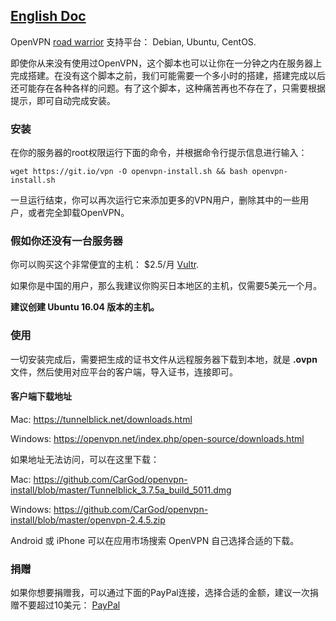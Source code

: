 ## [English Doc](https://github.com/CarGod/openvpn-install/blob/master/README.md)

OpenVPN [road warrior](http://en.wikipedia.org/wiki/Road_warrior_%28computing%29) 支持平台： Debian, Ubuntu, CentOS.

即使你从来没有使用过OpenVPN，这个脚本也可以让你在一分钟之内在服务器上完成搭建。在没有这个脚本之前，我们可能需要一个多小时的搭建，搭建完成以后还可能存在各种各样的问题。有了这个脚本，这种痛苦再也不存在了，只需要根据提示，即可自动完成安装。

### 安装
在你的服务器的root权限运行下面的命令，并根据命令行提示信息进行输入：

`wget https://git.io/vpn -O openvpn-install.sh && bash openvpn-install.sh`

一旦运行结束，你可以再次运行它来添加更多的VPN用户，删除其中的一些用户，或者完全卸载OpenVPN。

### 假如你还没有一台服务器
你可以购买这个非常便宜的主机： $2.5/月 [Vultr](https://www.vultr.com/?ref=7137562).

如果你是中国的用户，那么我建议你购买日本地区的主机，仅需要5美元一个月。

**建议创建 Ubuntu 16.04 版本的主机。**

### 使用

一切安装完成后，需要把生成的证书文件从远程服务器下载到本地，就是 **.ovpn** 文件，然后使用对应平台的客户端，导入证书，连接即可。

#### 客户端下载地址

Mac: https://tunnelblick.net/downloads.html

Windows: https://openvpn.net/index.php/open-source/downloads.html

如果地址无法访问，可以在这里下载：

Mac: https://github.com/CarGod/openvpn-install/blob/master/Tunnelblick_3.7.5a_build_5011.dmg

Windows: https://github.com/CarGod/openvpn-install/blob/master/openvpn-2.4.5.zip 

Android 或 iPhone 可以在应用市场搜索 OpenVPN 自己选择合适的下载。

### 捐赠

如果你想要捐赠我，可以通过下面的PayPal连接，选择合适的金额，建议一次捐赠不要超过10美元： [PayPal](https://www.paypal.me/cargod)

